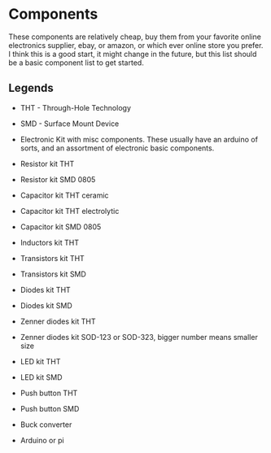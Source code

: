 # Components

These components are relatively cheap, buy them from your favorite online electronics supplier, ebay, or amazon, or which ever online store you prefer. I think this is a good start, it might change in the future, but this list should be a basic component list to get started.

## Legends

- THT - Through-Hole Technology
- SMD - Surface Mount Device

- Electronic Kit with misc components.
  These usually have an arduino of sorts, and an assortment of electronic basic components.
- Resistor kit THT
- Resistor kit SMD 0805
- Capacitor kit THT ceramic
- Capacitor kit THT electrolytic
- Capacitor kit SMD 0805
- Inductors kit THT
- Transistors kit THT
- Transistors kit SMD
- Diodes kit THT
- Diodes kit SMD
- Zenner diodes kit THT
- Zenner diodes kit SOD-123 or SOD-323, bigger number means smaller size
- LED kit THT
- LED kit SMD
- Push button THT
- Push button SMD
- Buck converter
- Arduino or pi
